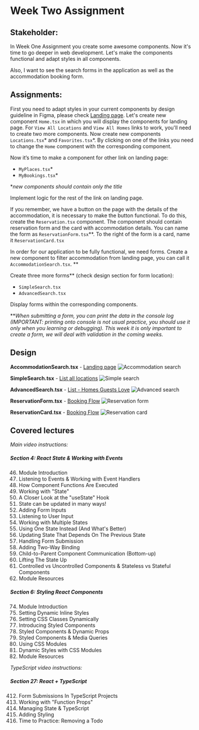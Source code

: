 # Week Two Assignment

## Stakeholder:

In Week One Assignment you create some awesome components. Now it's time to go deeper in web development. Let's make the components functional and adapt styles in all components. 

Also, I want to see the search forms in the application as well as the accommodation booking form.

## Assignments:

First you need to adapt styles in your current components by design guideline in Figma, please check [Landing page](https://www.figma.com/file/1kvW5E4L0n5hTryNuLUTN5/Booking-Web?node-id=36%3A8405). 
Let's create new component `Home.tsx` in which you will display the components for landing page.
For `View All Locations` and `View All Homes` links to work, you'll need to create two more components. Now create new components `Locations.tsx`*	and `Favorites.tsx`*. By clicking on one of the links you need to change the `Home` component with the corresponding component.

Now it’s time to make a component for other link on landing page:
- `MyPlaces.tsx`*
- `MyBookings.tsx`*

**new components should contain only the title*

Implement logic for the rest of the link on landing page.

If you remember, we have a button on the page with the details of the accommodation, it is necessary to make the button functional. To do this, create the `Reservation.tsx` component. The component should contain reservation form and the card with accommodation details. You can name the form as `ReservationForm.tsx`**. To the right of the form is a card, name it `ReservationCard.tsx`

In order for our application to be fully functional, we need forms. Create a new component to filter accommodation from landing page, you can call it `AccommodationSearch.tsx`. **

Create three more forms** (check design section for form location):
- `SimpleSearch.tsx`
- `AdvancedSearch.tsx`

Display forms within the corresponding components.

***When submitting a form, you can print the data in the console log (IMPORTANT: printing onto console is not usual practice, you should use it only when you learning or debugging). This week it is only important to create a form, we will deal with validation in the coming weeks.*

## Design 

**AccommodationSearch.tsx** - [Landing page](https://www.figma.com/file/1kvW5E4L0n5hTryNuLUTN5/Booking-Web?node-id=36%3A8405)
![Accommodation search](https://drive.google.com/uc?export=view&id=1b6hPkkE2vap3UZsRirkmfA4IBvOwVAKE)

**SimpleSearch.tsx** - [List all locations](https://www.figma.com/file/1kvW5E4L0n5hTryNuLUTN5/Booking-Web?node-id=159%3A15856)
![Simple search](https://drive.google.com/uc?export=view&id=1hiJCHyciJM5jSUfPwa40cjDJq51Vsfso)

**AdvancedSearch.tsx** - [List - Homes Guests Love](https://www.figma.com/file/1kvW5E4L0n5hTryNuLUTN5/Booking-Web?node-id=43%3A11702)
![Advanced search](https://drive.google.com/uc?export=view&id=1yygtlEnB4kMERI2a21GhnEscAyNeFgnw)

**ReservationForm.tsx** - [Booking Flow](https://www.figma.com/file/1kvW5E4L0n5hTryNuLUTN5/Booking-Web?node-id=452%3A23981)
![Reservation form](https://drive.google.com/uc?export=vview&id=1l_Kh4JXkcDZE_DY_4u0kbggM6UnWE73P)

**ReservationCard.tsx** - [Booking Flow](https://www.figma.com/file/1kvW5E4L0n5hTryNuLUTN5/Booking-Web?node-id=452%3A23981)
![Reservation card](https://drive.google.com/uc?export=view&id=1HXdevz_yhe2blr42bjFS6tJM6QqsGXX5)

## Covered lectures

*Main video instructions:*

##### Section 4: React State & Working with Events     
46. Module Introduction     
47. Listening to Events & Working with Event Handlers     
48. How Component Functions Are Executed     
49. Working with "State"  
50. A Closer Look at the "useState" Hook     
51. State can be updated in many ways!     
52. Adding Form Inputs     
53. Listening to User Input     
54. Working with Multiple States     
55. Using One State Instead (And What's Better)     
56. Updating State That Depends On The Previous State     
57. Handling Form Submission     
58. Adding Two-Way Binding     
59. Child-to-Parent Component Communication (Bottom-up)     
60. Lifting The State Up     
61. Controlled vs Uncontrolled Components & Stateless vs Stateful Components         
62. Module Resources  

##### Section 6: Styling React Components     
74. Module Introduction     
75. Setting Dynamic Inline Styles     
76. Setting CSS Classes Dynamically     
77. Introducing Styled Components     
78. Styled Components & Dynamic Props     
79. Styled Components & Media Queries     
80. Using CSS Modules     
81. Dynamic Styles with CSS Modules     
82. Module Resources  

*TypeScript video instructions:*

##### Section 27: React + TypeScript
412. Form Submissions In TypeScript Projects     
413. Working with "Function Props"  
414. Managing State & TypeScript     
415. Adding Styling     
416. Time to Practice: Removing a Todo     

<!--stackedit_data:
eyJoaXN0b3J5IjpbLTk0NjkxMjg5NywtNzAwNzMyODIzLC0xNz
A5OTE2NzgsMTI5MjQ4Njg4MCw3NzI0NDQwMDMsMTI2NTY3ODM2
MiwxOTY3NTQ3NDQ0LC0xMzAzNjU5NTg1LC0yMDY5NDc1MTA5LD
IxMTM1MjQ3NDAsLTIwODI5MzkxMzldfQ==
-->